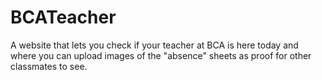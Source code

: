 # BCATeacher
A website that lets you check if your teacher at BCA is here today and where you can upload images of the "absence" sheets as proof for other classmates to see. 
